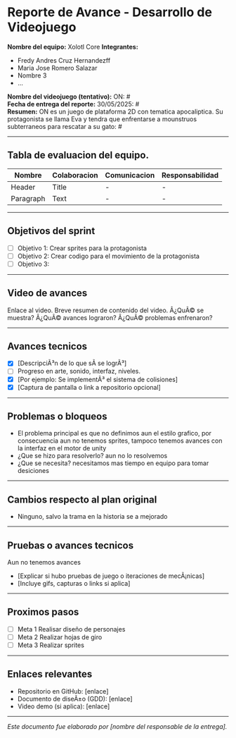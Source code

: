 # Reporte de Avance - Desarrollo de Videojuego

**Nombre del equipo:** 
Xolotl Core
**Integrantes:**  
- Fredy Andres Cruz Hernandezff
- Maria Jose Romero Salazar 
- Nombre 3  
- ...  

**Nombre del videojuego (tentativo):** ON: #  
**Fecha de entrega del reporte:** 30/05/2025: #  
**Resumen:** ON es un juego de plataforma 2D con tematica apocaliptica. Su protagonista se llama Eva y tendra 
que enfrentarse a mounstruos subterraneos para rescatar a su gato: #


---

## Tabla de evaluacion del equipo.

| Nombre | Colaboracion | Comunicacion | Responsabilidad
| ----------- | ----------- | ----------- | ----------- |
| Header | Title | - | - |
| Paragraph | Text |  - | - |

---

## Objetivos del sprint

- [ ] Objetivo 1: Crear sprites para la protagonista
- [ ] Objetivo 2: Crear codigo para el movimiento de la protagonista 
- [ ] Objetivo 3:

---

## Video de avances

Enlace al video. Breve resumen de contenido del video. Â¿QuÃ© se muestra? Â¿QuÃ© avances lograron? Â¿QuÃ© problemas enfrenaron?

---

## Avances tecnicos

- [x] [DescripciÃ³n de lo que sÃ­ se logrÃ³]
- [ ] Progreso en arte, sonido, interfaz, niveles.
- [x] [Por ejemplo: Se implementÃ³ el sistema de colisiones]
- [x] [Captura de pantalla o link a repositorio opcional]

---

## Problemas o bloqueos

- El problema principal es que no definimos aun el estilo grafico, por consecuencia aun no tenemos sprites, tampoco tenemos avances con la interfaz en el motor de unity
- ¿Que se hizo para resolverlo? aun no lo resolvemos
- ¿Que se necesita? necesitamos mas tiempo en equipo para tomar desiciones

---

## Cambios respecto al plan original

- Ninguno, salvo la trama en la historia se a mejorado

---

## Pruebas o avances tecnicos

Aun no tenemos avances

- [Explicar si hubo pruebas de juego o iteraciones de mecÃ¡nicas]  
- [Incluye gifs, capturas o links si aplica]

---

## Proximos pasos

[Lista breve de tarea por hacer o retos identificados.]: #

- [ ] Meta 1 Realisar diseño de personajes
- [ ] Meta 2 Realizar hojas de giro
- [ ] Meta 3 Realizar sprites 

---

## Enlaces relevantes

- Repositorio en GitHub: [enlace]  
- Documento de diseÃ±o (GDD): [enlace]  
- Video demo (si aplica): [enlace]

---

*Este documento fue elaborado por [nombre del responsable de la entrega].*
